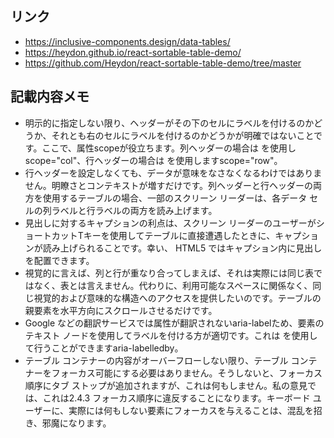 ## リンク

- https://inclusive-components.design/data-tables/
- https://heydon.github.io/react-sortable-table-demo/
- https://github.com/Heydon/react-sortable-table-demo/tree/master

## 記載内容メモ

- 明示的に指定しない限り、ヘッダーがその下のセルにラベルを付けるのかどうか、それとも右のセルにラベルを付けるのかどうかが明確ではないことです。ここで、属性scopeが役立ちます。列ヘッダーの場合は を使用しscope="col"、行ヘッダーの場合は を使用しますscope="row"。
- 行ヘッダーを設定しなくても、データが意味をなさなくなるわけではありません。明瞭さとコンテキストが増すだけです。列ヘッダーと行ヘッダーの両方を使用するテーブルの場合、一部のスクリーン リーダーは、各データ セルの列ラベルと行ラベルの両方を読み上げます。
- 見出しに対するキャプションの利点は、スクリーン リーダーのユーザーがショートカットTキーを使用してテーブルに直接遭遇したときに、キャプションが読み上げられることです。幸い、 HTML5 ではキャプション内に見出しを配置できます。
- 視覚的に言えば、列と行が重なり合ってしまえば、それは実際には同じ表ではなく、表とは言えません。代わりに、利用可能なスペースに関係なく、同じ視覚的および意味的な構造へのアクセスを提供したいのです。テーブルの親要素を水平方向にスクロールさせるだけです。
- Google などの翻訳サービスでは属性が翻訳されないaria-labelため、要素のテキスト ノードを使用してラベルを付ける方が適切です。これは を使用して行うことができますaria-labelledby。
- テーブル コンテナーの内容がオーバーフローしない限り、テーブル コンテナーをフォーカス可能にする必要はありません。そうしないと、フォーカス順序にタブ ストップが追加されますが、これは何もしません。私の意見では、これは2.4.3 フォーカス順序に違反することになります。キーボード ユーザーに、実際には何もしない要素にフォーカスを与えることは、混乱を招き、邪魔になります。

